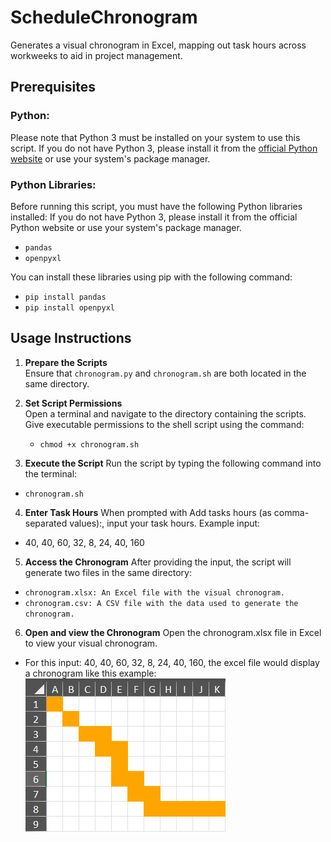 # ScheduleChronogram

Generates a visual chronogram in Excel, mapping out task hours across workweeks to aid in project management.

## Prerequisites
### Python:
Please note that Python 3 must be installed on your system to use this script. If you do not have Python 3, please install it from the [official Python website](https://www.python.org/) or use your system's package manager.

### Python Libraries:
Before running this script, you must have the following Python libraries installed:
If you do not have Python 3, please install it from the official Python website or use your system's package manager.

- `pandas`
- `openpyxl`

You can install these libraries using pip with the following command:

- `pip install pandas`
- `pip install openpyxl`

## Usage Instructions

1. **Prepare the Scripts**  
   Ensure that `chronogram.py` and `chronogram.sh` are both located in the same directory.

2. **Set Script Permissions**  
   Open a terminal and navigate to the directory containing the scripts. Give executable permissions to the shell script using the command:
   - `chmod +x chronogram.sh`

3. **Execute the Script**
   Run the script by typing the following command into the terminal:
- `chronogram.sh`

4. **Enter Task Hours**
   When prompted with Add tasks hours (as comma-separated values):, input your task hours. Example input:
- 40, 40, 60, 32, 8, 24, 40, 160
  
5. **Access the Chronogram**
   After providing the input, the script will generate two files in the same directory:
- `chronogram.xlsx: An Excel file with the visual chronogram.`
- `chronogram.csv: A CSV file with the data used to generate the chronogram.`

6. **Open and view the Chronogram**
  Open the chronogram.xlsx file in Excel to view your visual chronogram.
  - For this input: 40, 40, 60, 32, 8, 24, 40, 160, the excel file would display a chronogram like this example:
![Chronogram Example](./chronogram%20excel.png)

